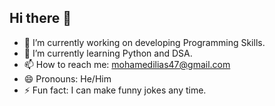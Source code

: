 ## Hi there 👋

<!--
**elias-builds/elias-builds** is a ✨ _special_ ✨ repository because its `README.md` (this file) appears on your GitHub profile.

Here are some ideas to get you started:
-->
- 🔭 I’m currently working on developing Programming Skills.
- 🌱 I’m currently learning Python and DSA.
- 📫 How to reach me: mohamedilias47@gmail.com
- 😄 Pronouns: He/Him
- ⚡ Fun fact: I can make funny jokes any time.
